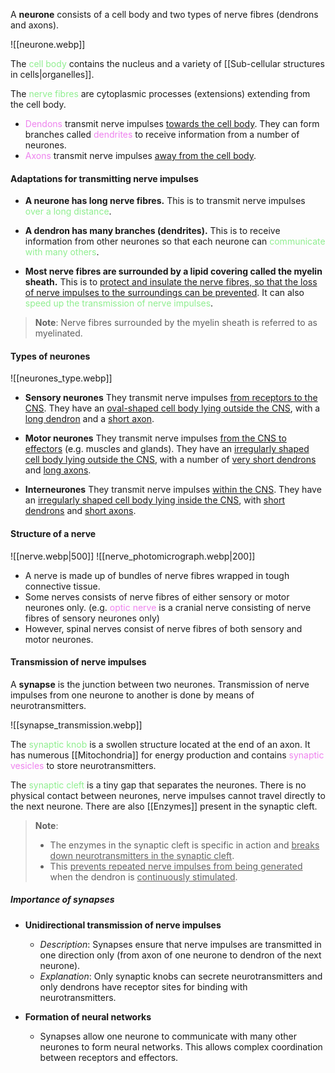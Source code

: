 A **neurone** consists of a cell body and two types of nerve fibres (dendrons and axons).

![[neurone.webp]]

The <span style="color: lightgreen">cell body</span> contains the nucleus and a variety of [[Sub-cellular structures in cells|organelles]].

The <span style="color: lightgreen">nerve fibres</span> are cytoplasmic processes (extensions) extending from the cell body.
- <span style="color: violet">Dendons</span> transmit nerve impulses <u>towards the cell body</u>.
  They can form branches called <span style="color: violet">dendrites</span> to receive information from a number of neurones.
- <span style="color: violet">Axons</span> transmit nerve impulses <u>away from the cell body</u>.

#### Adaptations for transmitting nerve impulses

- **A neurone has long nerve fibres.**
  This is to transmit nerve impulses <span style="color: lightgreen">over a long distance</span>.

- **A dendron has many branches (dendrites).**
  This is to receive information from other neurones so that each neurone can <span style="color: lightgreen">communicate with many others</span>.

- **Most nerve fibres are surrounded by a lipid covering called the myelin sheath.**
  This is to <u>protect and insulate the nerve fibres, so that the loss of nerve impulses to the surroundings can be prevented</u>. It can also <span style="color: lightgreen">speed up the transmission of nerve impulses</span>.

> **Note**:
> Nerve fibres surrounded by the myelin sheath is referred to as myelinated.

#### Types of neurones
![[neurones_type.webp]]

- **Sensory neurones**
  They transmit nerve impulses <u>from receptors to the CNS</u>.
  They have an <u>oval-shaped cell body lying outside the CNS</u>, with a <u>long dendron</u> and a <u>short axon</u>.

- **Motor neurones**
  They transmit nerve impulses <u>from the CNS to effectors</u> (e.g. muscles and glands).
  They have an <u>irregularly shaped cell body lying outside the CNS</u>, with a number of <u>very short dendrons</u> and <u>long axons</u>.

- **Interneurones**
  They transmit nerve impulses <u>within the CNS</u>.
  They have an <u>irregularly shaped cell body lying inside the CNS</u>, with <u>short dendrons</u> and <u>short axons</u>.
  
#### Structure of a nerve
![[nerve.webp|500]]
![[nerve_photomicrograph.webp|200]]

- A nerve is made up of bundles of nerve fibres wrapped in tough connective tissue.
- Some nerves consists of nerve fibres of either sensory or motor neurones only.
  (e.g. <span style="color: violet">optic nerve</span> is a cranial nerve consisting of nerve fibres of sensory neurones only)
- However, spinal nerves consist of nerve fibres of both sensory and motor neurones.

#### Transmission of nerve impulses
A **synapse** is the junction between two neurones. Transmission of nerve impulses from one neurone to another is done by means of neurotransmitters.

![[synapse_transmission.webp]]

The <span style="color: lightgreen">synaptic knob</span> is a swollen structure located at the end of an axon. It has numerous [[Mitochondria]] for energy production and contains <span style="color: violet">synaptic vesicles</span> to store neurotransmitters.

The <span style="color: lightgreen">synaptic cleft</span> is a tiny gap that separates the neurones. There is no physical contact between neurones, nerve impulses cannot travel directly to the next neurone. There are also [[Enzymes]] present in the synaptic cleft.

> **Note**:
> - The enzymes in the synaptic cleft is specific in action and <u>breaks down neurotransmitters in the synaptic cleft</u>.
> - This <u>prevents repeated nerve impulses from being generated</u> when the dendron is <u>continuously stimulated</u>.

##### Importance of synapses
- **Unidirectional transmission of nerve impulses**
	- *Description*: Synapses ensure that nerve impulses are transmitted in one direction only (from axon of one neurone to dendron of the next neurone).
	- *Explanation*: Only synaptic knobs can secrete neurotransmitters and only dendrons have receptor sites for binding with neurotransmitters.

- **Formation of neural networks**
	- Synapses allow one neurone to communicate with many other neurones to form neural networks. This allows complex coordination between receptors and effectors.

